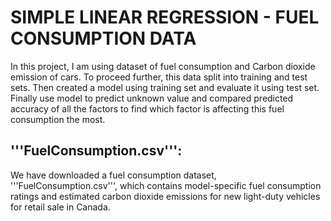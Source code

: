 # SIMPLE LINEAR REGRESSION - FUEL CONSUMPTION DATA
In this project, I am using dataset of fuel consumption and Carbon dioxide emission of cars. To proceed further, this data split into training and test sets. Then created a model using training set and evaluate it using test set. Finally use model to predict unknown value and compared predicted accuracy of all the factors to find which factor is affecting this fuel consumption the most.

## '''FuelConsumption.csv''':
We have downloaded a fuel consumption dataset, '''FuelConsumption.csv''', which contains model-specific fuel consumption ratings and estimated carbon dioxide emissions for new light-duty vehicles for retail sale in Canada.
